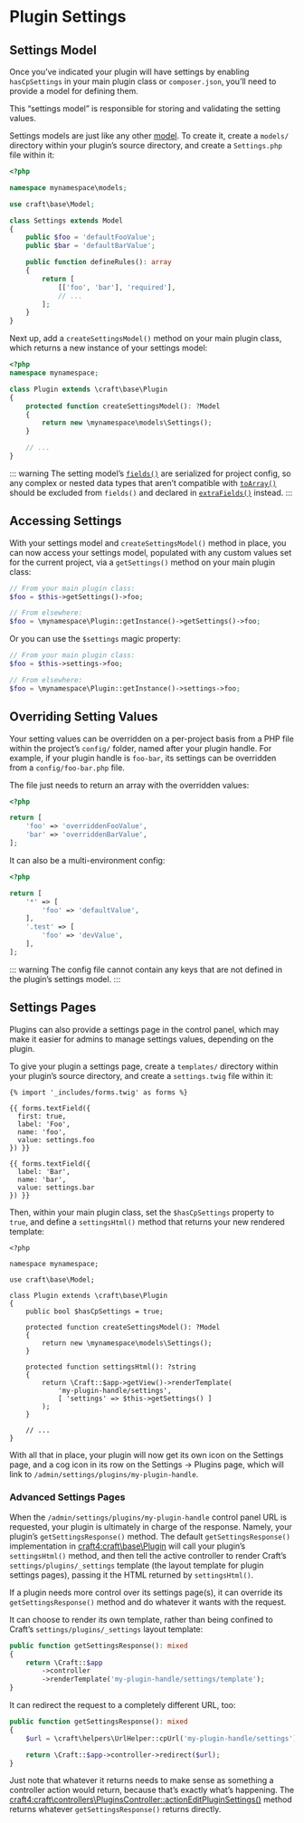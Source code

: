 # Plugin Settings

## Settings Model

Once you’ve indicated your plugin will have settings by enabling `hasCpSettings` in your main plugin class or `composer.json`, you’ll need to provide a model for defining them.

This “settings model” is responsible for storing and validating the setting values.

Settings models are just like any other [model](guide:structure-models). To create it, create a `models/` directory within your plugin’s source directory, and create a `Settings.php` file within it:

```php
<?php

namespace mynamespace\models;

use craft\base\Model;

class Settings extends Model
{
    public $foo = 'defaultFooValue';
    public $bar = 'defaultBarValue';

    public function defineRules(): array
    {
        return [
            [['foo', 'bar'], 'required'],
            // ...
        ];
    }
}
```

Next up, add a `createSettingsModel()` method on your main plugin class, which returns a new instance of your settings model:

```php
<?php
namespace mynamespace;

class Plugin extends \craft\base\Plugin
{
    protected function createSettingsModel(): ?Model
    {
        return new \mynamespace\models\Settings();
    }

    // ...
}
```

::: warning
The setting model’s [`fields()`](<https://www.yiiframework.com/doc/api/2.0/yii-base-model#fields()-detail>) are serialized for project config, so any complex or nested data types that aren’t compatible with [`toArray()`](<https://www.yiiframework.com/doc/api/2.0/yii-base-arrayabletrait#toArray()-detail>) should be excluded from `fields()` and declared in [`extraFields()`](<https://www.yiiframework.com/doc/api/2.0/yii-base-arrayabletrait#extraFields()-detail>) instead.
:::

## Accessing Settings

With your settings model and `createSettingsModel()` method in place, you can now access your settings model, populated with any custom values set for the current project, via a `getSettings()` method on your main plugin class:

```php
// From your main plugin class:
$foo = $this->getSettings()->foo;

// From elsewhere:
$foo = \mynamespace\Plugin::getInstance()->getSettings()->foo;
```

Or you can use the `$settings` magic property:

```php
// From your main plugin class:
$foo = $this->settings->foo;

// From elsewhere:
$foo = \mynamespace\Plugin::getInstance()->settings->foo;
```

## Overriding Setting Values

Your setting values can be overridden on a per-project basis from a PHP file within the project’s `config/` folder, named after your plugin handle. For example, if your plugin handle is `foo-bar`, its settings can be overridden from a `config/foo-bar.php` file.

The file just needs to return an array with the overridden values:

```php
<?php

return [
    'foo' => 'overriddenFooValue',
    'bar' => 'overriddenBarValue',
];
```

It can also be a multi-environment config:

```php
<?php

return [
    '*' => [
        'foo' => 'defaultValue',
    ],
    '.test' => [
        'foo' => 'devValue',
    ],
];
```

::: warning
The config file cannot contain any keys that are not defined in the plugin’s settings model.
:::

## Settings Pages

Plugins can also provide a settings page in the control panel, which may make it easier for admins to manage settings values, depending on the plugin.

To give your plugin a settings page, create a `templates/` directory within your plugin’s source directory, and create a `settings.twig` file within it:

```twig
{% import '_includes/forms.twig' as forms %}

{{ forms.textField({
  first: true,
  label: 'Foo',
  name: 'foo',
  value: settings.foo
}) }}

{{ forms.textField({
  label: 'Bar',
  name: 'bar',
  value: settings.bar
}) }}
```

Then, within your main plugin class, set the `$hasCpSettings` property to `true`, and define a `settingsHtml()` method that returns your new rendered template:

```php{9,16-22}
<?php

namespace mynamespace;

use craft\base\Model;

class Plugin extends \craft\base\Plugin
{
    public bool $hasCpSettings = true;

    protected function createSettingsModel(): ?Model
    {
        return new \mynamespace\models\Settings();
    }

    protected function settingsHtml(): ?string
    {
        return \Craft::$app->getView()->renderTemplate(
            'my-plugin-handle/settings',
            [ 'settings' => $this->getSettings() ]
        );
    }

    // ...
}
```

With all that in place, your plugin will now get its own icon on the Settings page, and a cog icon in its row on the Settings → Plugins page, which will link to `/admin/settings/plugins/my-plugin-handle`.

### Advanced Settings Pages

When the `/admin/settings/plugins/my-plugin-handle` control panel URL is requested, your plugin is ultimately in charge of the response. Namely, your plugin’s `getSettingsResponse()` method. The default `getSettingsResponse()` implementation in <craft4:craft\base\Plugin> will call your plugin’s `settingsHtml()` method, and then tell the active controller to render Craft’s `settings/plugins/_settings` template (the layout template for plugin settings pages), passing it the HTML returned by `settingsHtml()`.

If a plugin needs more control over its settings page(s), it can override its `getSettingsResponse()` method and do whatever it wants with the request.

It can choose to render its own template, rather than being confined to Craft’s `settings/plugins/_settings` layout template:

```php
public function getSettingsResponse(): mixed
{
    return \Craft::$app
        ->controller
        ->renderTemplate('my-plugin-handle/settings/template');
}
```

It can redirect the request to a completely different URL, too:

```php
public function getSettingsResponse(): mixed
{
    $url = \craft\helpers\UrlHelper::cpUrl('my-plugin-handle/settings');

    return \Craft::$app->controller->redirect($url);
}
```

Just note that whatever it returns needs to make sense as something a controller action would return, because that’s exactly what’s happening. The <craft4:craft\controllers\PluginsController::actionEditPluginSettings()> method returns whatever `getSettingsResponse()` returns directly.

